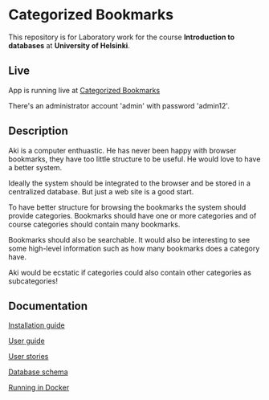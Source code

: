 # Categorized Bookmarks

This repository is for Laboratory work for the course **Introduction to databases** at **University of Helsinki**.

## Live

App is running live at [Categorized Bookmarks](https://categorized-bookmarks.herokuapp.com/)

There's an administrator account 'admin' with password 'admin12'.

## Description

Aki is a computer enthuastic. He has never been happy with browser bookmarks, they have too little structure to be useful. He would love to have a better system.

Ideally the system should be integrated to the browser and be stored in a centralized database. But just a web site is a good start.

To have better structure for browsing the bookmarks the system should provide categories. Bookmarks should have one or more categories and of course categories should contain many bookmarks.

Bookmarks should also be searchable. It would also be interesting to see some high-level information such as how many bookmarks does a category have.

Aki would be ecstatic if categories could also contain other categories as subcategories!

## Documentation

[Installation guide](documentation/install.md)

[User guide](documentation/user-guide/user-guide.md)

[User stories](documentation/user-stories.md)

[Database schema](documentation/schema.md)

[Running in Docker](documentation/docker.md)
